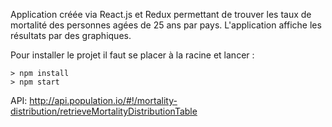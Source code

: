 Application créée via React.js et Redux permettant de trouver les taux de mortalité des personnes agées de 25 ans par pays. L'application affiche les résultats par des graphiques.

Pour installer le projet il faut se placer à la racine et lancer : 

```
> npm install
> npm start
```

API: http://api.population.io/#!/mortality-distribution/retrieveMortalityDistributionTable

